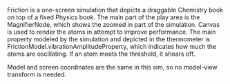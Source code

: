 Friction is a one-screen simulation that depicts a draggable Chemistry book on top of a fixed Physics book.  The main
part of the play area is the MagnifierNode, which shows the zoomed in part of the simulation.  Canvas is used to render
the atoms in attempt to improve performance.  The main property modeled by the simulation and depicted in the thermometer
is FrictionModel.vibrationAmplitudeProperty, which indicates how much the atoms are oscillating.  If an atom meets the threshold,
it shears off.

Model and screen coordinates are the same in this sim, so no model-view transform is needed.